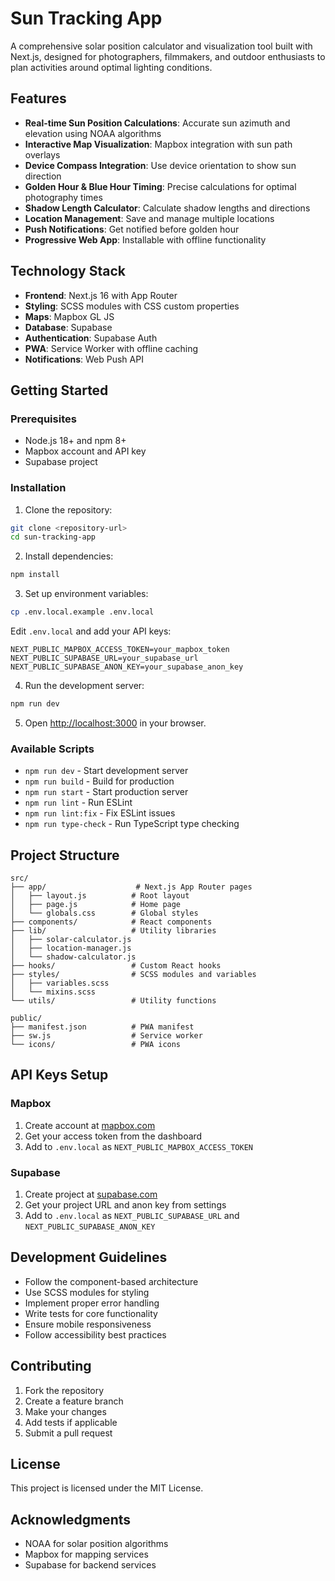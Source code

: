 # Sun Tracking App

A comprehensive solar position calculator and visualization tool built with Next.js, designed for photographers, filmmakers, and outdoor enthusiasts to plan activities around optimal lighting conditions.

## Features

- **Real-time Sun Position Calculations**: Accurate sun azimuth and elevation using NOAA algorithms
- **Interactive Map Visualization**: Mapbox integration with sun path overlays
- **Device Compass Integration**: Use device orientation to show sun direction
- **Golden Hour & Blue Hour Timing**: Precise calculations for optimal photography times
- **Shadow Length Calculator**: Calculate shadow lengths and directions
- **Location Management**: Save and manage multiple locations
- **Push Notifications**: Get notified before golden hour
- **Progressive Web App**: Installable with offline functionality

## Technology Stack

- **Frontend**: Next.js 16 with App Router
- **Styling**: SCSS modules with CSS custom properties
- **Maps**: Mapbox GL JS
- **Database**: Supabase
- **Authentication**: Supabase Auth
- **PWA**: Service Worker with offline caching
- **Notifications**: Web Push API

## Getting Started

### Prerequisites

- Node.js 18+ and npm 8+
- Mapbox account and API key
- Supabase project

### Installation

1. Clone the repository:
```bash
git clone <repository-url>
cd sun-tracking-app
```

2. Install dependencies:
```bash
npm install
```

3. Set up environment variables:
```bash
cp .env.local.example .env.local
```

Edit `.env.local` and add your API keys:
```env
NEXT_PUBLIC_MAPBOX_ACCESS_TOKEN=your_mapbox_token
NEXT_PUBLIC_SUPABASE_URL=your_supabase_url
NEXT_PUBLIC_SUPABASE_ANON_KEY=your_supabase_anon_key
```

4. Run the development server:
```bash
npm run dev
```

5. Open [http://localhost:3000](http://localhost:3000) in your browser.

### Available Scripts

- `npm run dev` - Start development server
- `npm run build` - Build for production
- `npm run start` - Start production server
- `npm run lint` - Run ESLint
- `npm run lint:fix` - Fix ESLint issues
- `npm run type-check` - Run TypeScript type checking

## Project Structure

```
src/
├── app/                    # Next.js App Router pages
│   ├── layout.js          # Root layout
│   ├── page.js            # Home page
│   └── globals.css        # Global styles
├── components/            # React components
├── lib/                   # Utility libraries
│   ├── solar-calculator.js
│   ├── location-manager.js
│   └── shadow-calculator.js
├── hooks/                 # Custom React hooks
├── styles/                # SCSS modules and variables
│   ├── variables.scss
│   └── mixins.scss
└── utils/                 # Utility functions

public/
├── manifest.json          # PWA manifest
├── sw.js                  # Service worker
└── icons/                 # PWA icons
```

## API Keys Setup

### Mapbox
1. Create account at [mapbox.com](https://mapbox.com)
2. Get your access token from the dashboard
3. Add to `.env.local` as `NEXT_PUBLIC_MAPBOX_ACCESS_TOKEN`

### Supabase
1. Create project at [supabase.com](https://supabase.com)
2. Get your project URL and anon key from settings
3. Add to `.env.local` as `NEXT_PUBLIC_SUPABASE_URL` and `NEXT_PUBLIC_SUPABASE_ANON_KEY`

## Development Guidelines

- Follow the component-based architecture
- Use SCSS modules for styling
- Implement proper error handling
- Write tests for core functionality
- Ensure mobile responsiveness
- Follow accessibility best practices

## Contributing

1. Fork the repository
2. Create a feature branch
3. Make your changes
4. Add tests if applicable
5. Submit a pull request

## License

This project is licensed under the MIT License.

## Acknowledgments

- NOAA for solar position algorithms
- Mapbox for mapping services
- Supabase for backend services